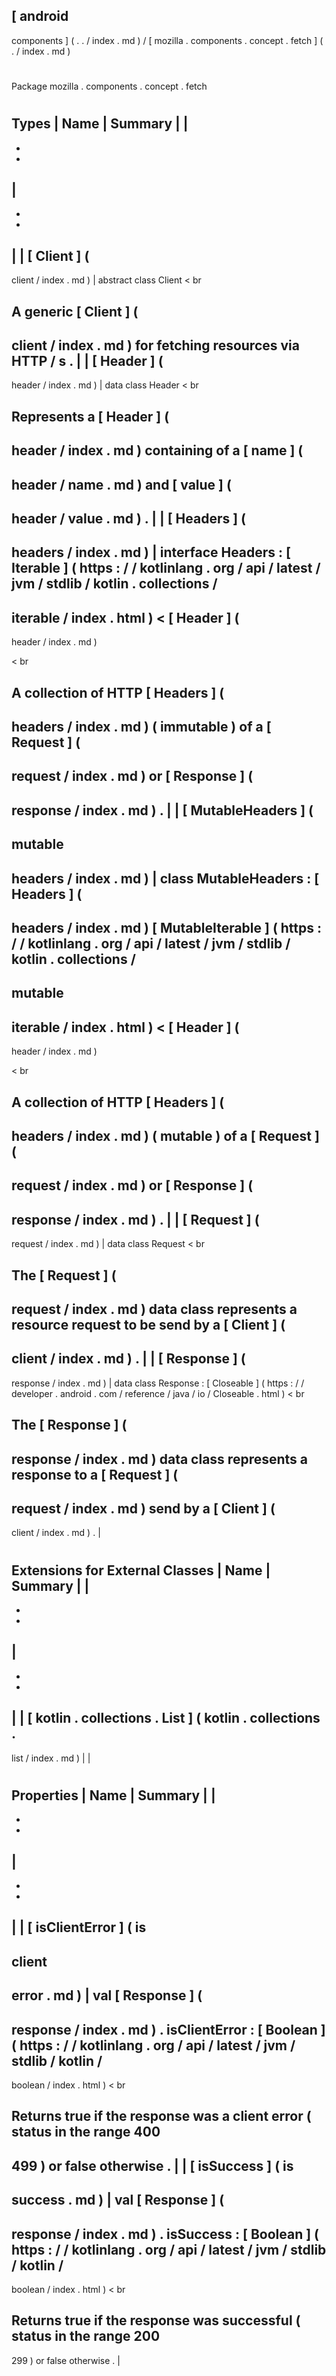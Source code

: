 [
android
-
components
]
(
.
.
/
index
.
md
)
/
[
mozilla
.
components
.
concept
.
fetch
]
(
.
/
index
.
md
)
#
#
Package
mozilla
.
components
.
concept
.
fetch
#
#
#
Types
|
Name
|
Summary
|
|
-
-
-
|
-
-
-
|
|
[
Client
]
(
-
client
/
index
.
md
)
|
abstract
class
Client
<
br
>
A
generic
[
Client
]
(
-
client
/
index
.
md
)
for
fetching
resources
via
HTTP
/
s
.
|
|
[
Header
]
(
-
header
/
index
.
md
)
|
data
class
Header
<
br
>
Represents
a
[
Header
]
(
-
header
/
index
.
md
)
containing
of
a
[
name
]
(
-
header
/
name
.
md
)
and
[
value
]
(
-
header
/
value
.
md
)
.
|
|
[
Headers
]
(
-
headers
/
index
.
md
)
|
interface
Headers
:
[
Iterable
]
(
https
:
/
/
kotlinlang
.
org
/
api
/
latest
/
jvm
/
stdlib
/
kotlin
.
collections
/
-
iterable
/
index
.
html
)
<
[
Header
]
(
-
header
/
index
.
md
)
>
<
br
>
A
collection
of
HTTP
[
Headers
]
(
-
headers
/
index
.
md
)
(
immutable
)
of
a
[
Request
]
(
-
request
/
index
.
md
)
or
[
Response
]
(
-
response
/
index
.
md
)
.
|
|
[
MutableHeaders
]
(
-
mutable
-
headers
/
index
.
md
)
|
class
MutableHeaders
:
[
Headers
]
(
-
headers
/
index
.
md
)
[
MutableIterable
]
(
https
:
/
/
kotlinlang
.
org
/
api
/
latest
/
jvm
/
stdlib
/
kotlin
.
collections
/
-
mutable
-
iterable
/
index
.
html
)
<
[
Header
]
(
-
header
/
index
.
md
)
>
<
br
>
A
collection
of
HTTP
[
Headers
]
(
-
headers
/
index
.
md
)
(
mutable
)
of
a
[
Request
]
(
-
request
/
index
.
md
)
or
[
Response
]
(
-
response
/
index
.
md
)
.
|
|
[
Request
]
(
-
request
/
index
.
md
)
|
data
class
Request
<
br
>
The
[
Request
]
(
-
request
/
index
.
md
)
data
class
represents
a
resource
request
to
be
send
by
a
[
Client
]
(
-
client
/
index
.
md
)
.
|
|
[
Response
]
(
-
response
/
index
.
md
)
|
data
class
Response
:
[
Closeable
]
(
https
:
/
/
developer
.
android
.
com
/
reference
/
java
/
io
/
Closeable
.
html
)
<
br
>
The
[
Response
]
(
-
response
/
index
.
md
)
data
class
represents
a
response
to
a
[
Request
]
(
-
request
/
index
.
md
)
send
by
a
[
Client
]
(
-
client
/
index
.
md
)
.
|
#
#
#
Extensions
for
External
Classes
|
Name
|
Summary
|
|
-
-
-
|
-
-
-
|
|
[
kotlin
.
collections
.
List
]
(
kotlin
.
collections
.
-
list
/
index
.
md
)
|
|
#
#
#
Properties
|
Name
|
Summary
|
|
-
-
-
|
-
-
-
|
|
[
isClientError
]
(
is
-
client
-
error
.
md
)
|
val
[
Response
]
(
-
response
/
index
.
md
)
.
isClientError
:
[
Boolean
]
(
https
:
/
/
kotlinlang
.
org
/
api
/
latest
/
jvm
/
stdlib
/
kotlin
/
-
boolean
/
index
.
html
)
<
br
>
Returns
true
if
the
response
was
a
client
error
(
status
in
the
range
400
-
499
)
or
false
otherwise
.
|
|
[
isSuccess
]
(
is
-
success
.
md
)
|
val
[
Response
]
(
-
response
/
index
.
md
)
.
isSuccess
:
[
Boolean
]
(
https
:
/
/
kotlinlang
.
org
/
api
/
latest
/
jvm
/
stdlib
/
kotlin
/
-
boolean
/
index
.
html
)
<
br
>
Returns
true
if
the
response
was
successful
(
status
in
the
range
200
-
299
)
or
false
otherwise
.
|
